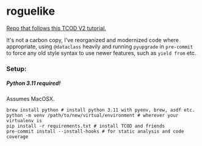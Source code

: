 # roguelike

[Repo that follows this TCOD V2 tutorial.](https://www.rogueliketutorials.com/tutorials/tcod/v2)

It's not a carbon copy, I've reorganized and modernized code where appropriate, using `@dataclass` heavily
and running `pyupgrade` in `pre-commit` to force any old style syntax to use newer features, such as `yield from` etc.

### Setup:

##### Python 3.11 required!

Assumes MacOSX.

```shell
brew install python # install python 3.11 with pyenv, brew, asdf etc.
python -m venv /path/to/new/virtual/environment # wherever your virtualenv is
pip install -r requirements.txt # install TCOD and friends
pre-commit install --install-hooks # for static analysis and code coverage
```
